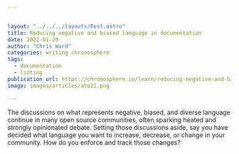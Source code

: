 ```yaml
---


layout: "../../../layouts/Post.astro"
title: Reducing negative and biased language in documentation
date: 2022-01-20
author: "Chris Ward"
categories: writing chronosphere
tags: 
  - documentation
  - linting
publication_url: https://chronosphere.io/learn/reducing-negative-and-biased-language-in-documentation/
image: images/articles/ato21.png

---
```


The discussions on what represents negative, biased, and diverse language continue in many open source communities, often sparking heated and strongly opinionated debate. Setting those discussions aside, say you have decided what language you want to increase, decrease, or change in your community. How do you enforce and track those changes?